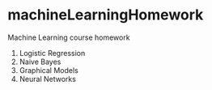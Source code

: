 
# machineLearningHomework
Machine Learning course homework
1. Logistic Regression
2. Naive Bayes
3. Graphical Models
4. Neural Networks
